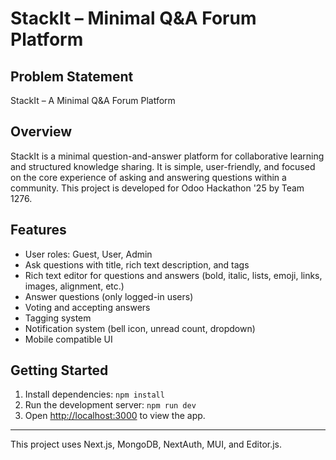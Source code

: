 # StackIt – Minimal Q&A Forum Platform
## Problem Statement 

StackIt – A Minimal Q&A Forum Platform

## Overview

StackIt is a minimal question-and-answer platform for collaborative learning and structured knowledge sharing. It is simple, user-friendly, and focused on the core experience of asking and answering questions within a community. This project is developed for Odoo Hackathon '25 by Team 1276.

## Features

- User roles: Guest, User, Admin
- Ask questions with title, rich text description, and tags
- Rich text editor for questions and answers (bold, italic, lists, emoji, links, images, alignment, etc.)
- Answer questions (only logged-in users)
- Voting and accepting answers
- Tagging system
- Notification system (bell icon, unread count, dropdown)
- Mobile compatible UI



## Getting Started

1. Install dependencies: `npm install`
2. Run the development server: `npm run dev`
3. Open [http://localhost:3000](http://localhost:3000) to view the app.

---

This project uses Next.js, MongoDB, NextAuth, MUI, and Editor.js.
